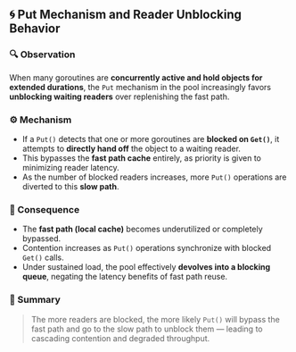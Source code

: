 ## 🌀 Put Mechanism and Reader Unblocking Behavior

### 🔍 Observation

When many goroutines are **concurrently active and hold objects for extended durations**, the `Put` mechanism in the pool increasingly favors **unblocking waiting readers** over replenishing the fast path.

### ⚙️ Mechanism

* If a `Put()` detects that one or more goroutines are **blocked on `Get()`**, it attempts to **directly hand off** the object to a waiting reader.
* This bypasses the **fast path cache** entirely, as priority is given to minimizing reader latency.
* As the number of blocked readers increases, more `Put()` operations are diverted to this **slow path**.

### 🚨 Consequence

* The **fast path (local cache)** becomes underutilized or completely bypassed.
* Contention increases as `Put()` operations synchronize with blocked `Get()` calls.
* Under sustained load, the pool effectively **devolves into a blocking queue**, negating the latency benefits of fast path reuse.

### 📌 Summary

> The more readers are blocked, the more likely `Put()` will bypass the fast path and go to the slow path to unblock them — leading to cascading contention and degraded throughput.
